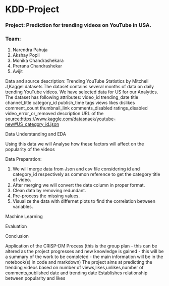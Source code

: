 # KDD-Project

### Project: Prediction for trending videos on YouTube in USA.

### Team:
1. Narendra Pahuja
2. Akshay Popli
3. Monika Chandrashekara
4. Prerana Chandrashekar
5. Avijit

Data and source description:
Trending YouTube Statistics by Mitchell J,Kaggel datasets
The dataset contains several months  of data on daily trending YouTube videos. We have selected data for US for our Analytics.
The dataset has following attributes:
video_id
trending_date
title
channel_title
category_id
publish_time
tags
views
likes
dislikes
comment_count
thumbnail_link
comments_disabled
ratings_disabled
video_error_or_removed
description
URL of the source:https://www.kaggle.com/datasnaek/youtube-new#US_category_id.json

Data Understanding and EDA

Using this data we will Analyse how these factors will affect on the popularity of the videos


Data Preparation:
1. We will merge data from Json and csv file considering id and category_id respectively as common reference to get the category title of video.
2. After merging we will convert the date column in proper format.
3. Clean data by removing redundant.
4. Pre-process the missing values.
5. Visualize the data with differnet plots to find the correlation between variables.

Machine Learning

Evaluation

Conclusion


Application of the CRISP-DM Process (this is the group plan - this can be altered as the project progresses and new knowledge is gained - this will be a summary of the work to be completed - the main information will be in the notebook(s) in code and markdown)
The project aims at predicting the trending videos based on number of views,likes,unlikes,number of comments,published date and trending date
Establishes relationship between popularity and likes

